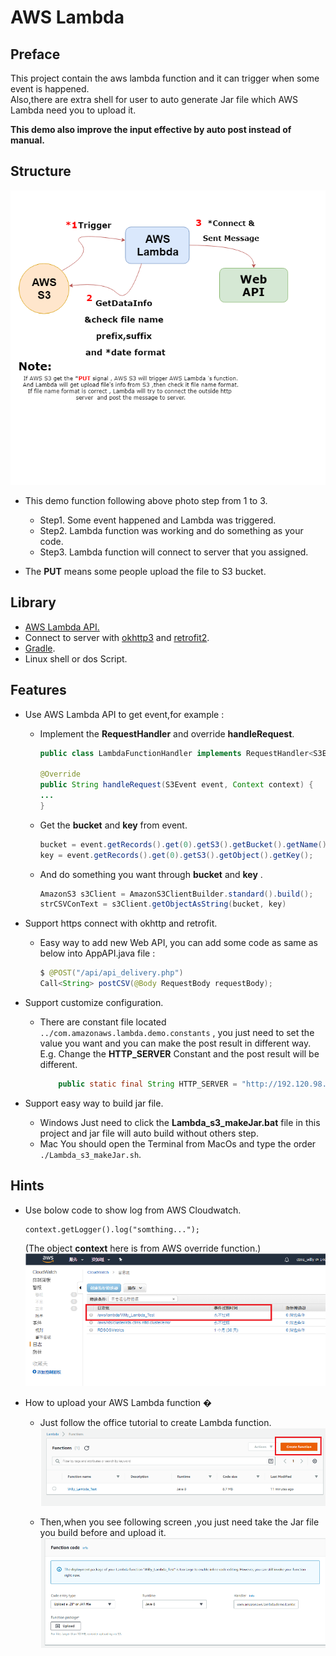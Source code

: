 AWS Lambda 
========================

Preface
----------
This project contain the aws lambda function and it can trigger when some event is happened.  
Also,there are extra shell for user to auto generate Jar file which AWS Lambda need you to upload it.

**This demo also improve the input effective by auto post instead of manual.** 

Structure
----------

![AWS_LAMBDA_DEMO_Flow](https://github.com/KuanChunChen/MyGitHubImage/blob/develop/aws/S3_lambda_flow.png)

* This demo function following above photo step from 1 to 3.
  * Step1. Some event happened and Lambda was triggered.
  * Step2. Lambda function was working and do something as your code.
  * Step3. Lambda function will connect to server that you assigned.

* The **PUT** means some people upload the file to S3 bucket.

Library
----------
  * [AWS Lambda API.](https://docs.aws.amazon.com/lambda/latest/dg/welcome.html)
  * Connect to server with [okhttp3](https://square.github.io/okhttp/) and [retrofit2](https://square.github.io/retrofit/).
  * [Gradle](https://gradle.org/).
  * Linux shell or dos Script.

Features
----------
  * Use AWS Lambda API to get event,for example :
    * Implement the **RequestHandler** and override **handleRequest**.
        ```java
        public class LambdaFunctionHandler implements RequestHandler<S3Event, String> {

        @Override
        public String handleRequest(S3Event event, Context context) {
        ...
        }
        ```
    * Get the **bucket** and **key** from event.
        ```java
        bucket = event.getRecords().get(0).getS3().getBucket().getName();
        key = event.getRecords().get(0).getS3().getObject().getKey();
        ```
    * And do something you want through **bucket**  and **key** .
        ```java
        AmazonS3 s3Client = AmazonS3ClientBuilder.standard().build();
        strCSVConText = s3Client.getObjectAsString(bucket, key)
        ```

  * Support https connect with okhttp and retrofit.
    * Easy way to add new Web API, you can add some code as same as below into AppAPI.java file :
        ```java
        $ @POST("/api/api_delivery.php")
        Call<String> postCSV(@Body RequestBody requestBody);
        ```

 * Support customize configuration.
    * There are constant file located ```../com.amazonaws.lambda.demo.constants``` ,
    you just need to set the value you want and you can make the post result in different way.
    E.g. Change the **HTTP_SERVER** Constant and the post result will be different.
        ```java
            public static final String HTTP_SERVER = "http://192.120.98.177:7088";
        ```
 * Support easy way to build jar file.
    * Windows 
     Just need to click the **Lambda_s3_makeJar.bat** file in this project and jar file will auto build without others step.
    * Mac 
     You should open the Terminal from MacOs and type the order ```./Lambda_s3_makeJar.sh```.

Hints
----------
 * Use bolow code to show log from AWS Cloudwatch.
     ```
     context.getLogger().log("somthing...");
     ```
    (The object **context** here is from AWS override function.)
    ![AWS_LAMBDA_DEMO_Cloudwatch](https://github.com/KuanChunChen/MyGitHubImage/blob/master/aws/aws_cloudwatch.png)

    
 * How to upload your AWS Lambda function �  
   * Just follow the office tutorial to create Lambda function.
       ![AWS_LAMBDA_DEMO_CREAT](https://github.com/KuanChunChen/MyGitHubImage/blob/develop/aws/creatLambda.png)

   * Then,when you see following screen ,you just need take the Jar file you build before and upload it.
       ![AWS_LAMBDA_DEMO_CREAT](https://github.com/KuanChunChen/MyGitHubImage/blob/develop/aws/upload.png)



